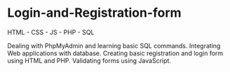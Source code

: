 # Login-and-Registration-form
HTML - CSS - JS - PHP - SQL

Dealing with PhpMyAdmin and learning basic SQL commands.
Integrating Web applications with database.
Creating basic registration and login form using HTML and PHP.
Validating forms using JavaScript.

